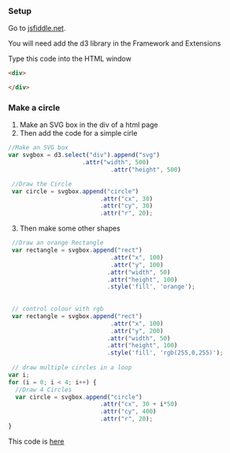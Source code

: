 ### Setup
Go to [jsfiddle.net](https://jsfiddle.net/).

You will need add the d3 library in the Framework and Extensions

Type this code into the HTML window

``` html
<div>

</div>
```

### Make a circle
1. Make an SVG box in the div of a html page
2. Then add the code for a simple cirle

``` javascript
//Make an SVG box
var svgbox = d3.select("div").append("svg")
		             .attr("width", 500)
                             .attr("height", 500)

 //Draw the Circle
 var circle = svgbox.append("circle")
                          .attr("cx", 30)
                          .attr("cy", 30)
                          .attr("r", 20);
``` 

3. Then make some other shapes

``` javascript 
 //Draw an orange Rectangle
 var rectangle = svgbox.append("rect")
                             .attr("x", 100)
                             .attr("y", 100)
                            .attr("width", 50)
                            .attr("height", 100)
                            .style('fill', 'orange'); 
                            
                      
 // control colour with rgb
 var rectangle = svgbox.append("rect")
                             .attr("x", 100)
                             .attr("y", 200)
                            .attr("width", 50)
                            .attr("height", 100)
                            .style('fill', 'rgb(255,0,255)'); 
                      
 // draw multiple circles in a loop                               
var i;
for (i = 0; i < 4; i++) { 
  //Draw 4 Circles
  var circle = svgbox.append("circle")
                          .attr("cx", 30 + i*50)
                          .attr("cy", 400)
                          .attr("r", 20);
}    
```

This code is [here](https://jsfiddle.net/brennanpincardiff/n75wrkua/15/)
